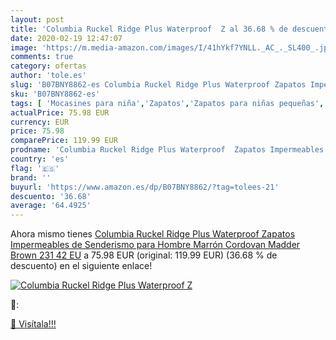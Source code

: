 ```yaml
---
layout: post
title: 'Columbia Ruckel Ridge Plus Waterproof  Z al 36.68 % de descuento'
date: 2020-02-19 12:47:07
image: 'https://m.media-amazon.com/images/I/41hYkf7YNLL._AC_._SL400_.jpg'
comments: true
category: ofertas
author: 'tole.es'
slug: 'B07BNY8862-es Columbia Ruckel Ridge Plus Waterproof Zapatos Impermeables...'
sku: 'B07BNY8862-es'
tags: [ 'Mocasines para niña','Zapatos','Zapatos para niñas pequeñas','Zapatos y complementos','zapatos', ]
actualPrice: 75.98 EUR
currency: EUR
price: 75.98
comparePrice: 119.99 EUR
prodname: 'Columbia Ruckel Ridge Plus Waterproof  Zapatos Impermeables de Senderismo para Hombre  Marrón  Cordovan  Madder Brown 231   42 EU'
country: 'es'
flag: '🇪🇸'
brand: ''
buyurl: 'https://www.amazon.es/dp/B07BNY8862/?tag=tolees-21'
descuento: '36.68'
average: '64.4925'
---
```


Ahora mismo tienes [Columbia Ruckel Ridge Plus Waterproof  Zapatos Impermeables de Senderismo para Hombre  Marrón  Cordovan  Madder Brown 231   42 EU](https://www.amazon.es/dp/B07BNY8862/?tag=tolees-21) a 75.98 EUR (original: 119.99 EUR) (36.68 %  de descuento) en el siguiente enlace!

[![Columbia Ruckel Ridge Plus Waterproof  Z](https://m.media-amazon.com/images/I/41hYkf7YNLL._AC_._SL400_.jpg)](https://www.amazon.es/dp/B07BNY8862/?tag=tolees-21)

🔎:


[🛒 Visítala!!!](https://www.amazon.es/dp/B07BNY8862/?tag=tolees-21)

